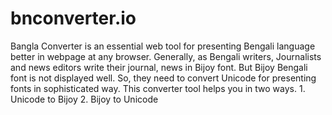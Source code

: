 # bnconverter.io
Bangla Converter is an essential web tool for presenting Bengali language better in webpage at any browser. Generally, as Bengali writers, Journalists and news editors write their journal, news in Bijoy font. But Bijoy Bengali font is not displayed well. So, they need to convert Unicode for presenting fonts in sophisticated way. This converter tool helps you in two ways. 1. Unicode to Bijoy 2. Bijoy to Unicode

